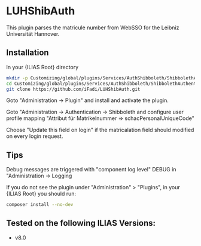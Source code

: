 # LUHShibAuth

This plugin parses the matricule number from WebSSO for the Leibniz Universität Hannover.

## Installation

In your {ILIAS Root} directory
```bash
mkdir -p Customizing/global/plugins/Services/AuthShibboleth/ShibbolethAuthenticationHook
cd Customizing/global/plugins/Services/AuthShibboleth/ShibbolethAuthenticationHook
git clone https://github.com/iFadi/LUHShibAuth.git
```
Goto "Administration -> Plugin" and install and activate the plugin.

Goto "Administration -> Authentication -> Shibboleth and configure user profile mapping "Attribut für Matrikelnummer => schacPersonalUniqueCode"

Choose "Update this field on login" if the matricalation field should modified on every login request.

## Tips
Debug messages are triggered with "component log level" DEBUG in "Administration -> Logging

If you do not see the plugin under "Administration" > "Plugins", in your {ILIAS Root} you should run:
```bash
composer install --no-dev
```

## Tested on the following ILIAS Versions:
* v8.0
